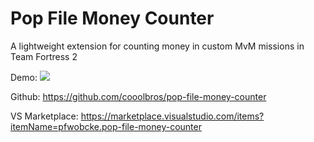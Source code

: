 # Pop File Money Counter

A lightweight extension for counting money in custom MvM missions in Team Fortress 2

Demo:
![](demo.gif)

Github: https://github.com/cooolbros/pop-file-money-counter

VS Marketplace: https://marketplace.visualstudio.com/items?itemName=pfwobcke.pop-file-money-counter